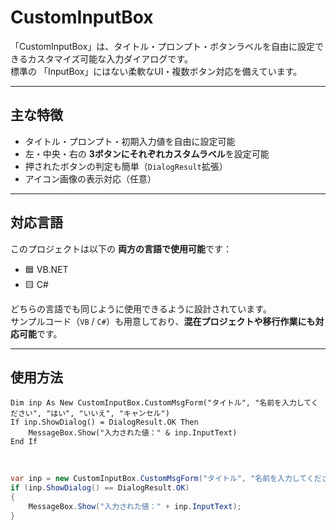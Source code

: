 # CustomInputBox

「CustomInputBox」は、タイトル・プロンプト・ボタンラベルを自由に設定できるカスタマイズ可能な入力ダイアログです。  
標準の 「InputBox」にはない柔軟なUI・複数ボタン対応を備えています。

---

## 主な特徴

- タイトル・プロンプト・初期入力値を自由に設定可能
- 左・中央・右の **3ボタンにそれぞれカスタムラベル**を設定可能
- 押されたボタンの判定も簡単（`DialogResult`拡張）
- アイコン画像の表示対応（任意）

---

## 対応言語

このプロジェクトは以下の **両方の言語で使用可能**です：

- 🟦 VB.NET
- 🟨 C#

どちらの言語でも同じように使用できるように設計されています。  
サンプルコード（`VB` / `C#`）も用意しており、**混在プロジェクトや移行作業にも対応可能**です。

---

## 使用方法

```vbnet
Dim inp As New CustomInputBox.CustomMsgForm("タイトル", "名前を入力してください", "はい", "いいえ", "キャンセル")
If inp.ShowDialog() = DialogResult.OK Then
    MessageBox.Show("入力された値：" & inp.InputText)
End If
```
<br>

```csharp
var inp = new CustomInputBox.CustomMsgForm("タイトル", "名前を入力してください", "はい", "いいえ", "キャンセル");
if (inp.ShowDialog() == DialogResult.OK)
{
    MessageBox.Show("入力された値：" + inp.InputText);
}
```

